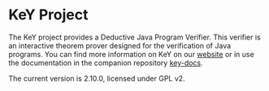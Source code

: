 # KeY Project

The KeY project provides a Deductive Java Program Verifier. This verifier is an interactive theorem prover designed for the verification of Java programs.
You can find more information on KeY on our [website](https://key-project.org) or in use the documentation in the companion repository [key-docs](https://github.com/KeYProject/key-docs).

The current version is 2.10.0, licensed under GPL v2.
